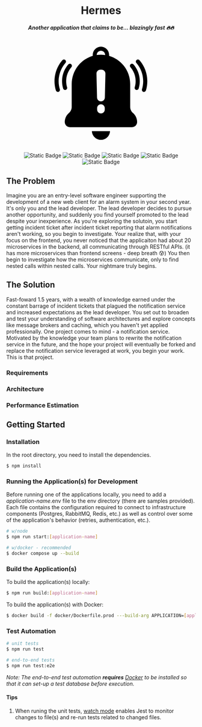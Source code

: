 <div align="center">

# Hermes

##### Another application that claims to be... blazingly fast 🔥🔥

<br/>

<svg xmlns="http://www.w3.org/2000/svg" xmlns:xlink="http://www.w3.org/1999/xlink" version="1.1" width="250" height="250" viewBox="0 0 256 256" xml:space="preserve">
<defs></defs>
<g style="stroke: none; stroke-width: 0; stroke-dasharray: none; stroke-linecap: butt; stroke-linejoin: miter; stroke-miterlimit: 10; fill: none; fill-rule: nonzero; opacity: 1;" transform="translate(1.4065934065934016 1.4065934065934016) scale(2.81 2.81)" >
	<path d="M 79.673 41.813 c -0.194 0 -0.391 -0.028 -0.586 -0.088 c -1.056 -0.323 -1.65 -1.441 -1.328 -2.497 c 0.594 -1.941 0.895 -3.96 0.895 -6.001 c 0 -4.967 -1.804 -9.762 -5.078 -13.503 c -0.728 -0.831 -0.644 -2.095 0.188 -2.822 c 0.832 -0.728 2.095 -0.645 2.822 0.188 c 3.913 4.471 6.068 10.202 6.068 16.138 c 0 2.438 -0.359 4.85 -1.068 7.17 C 81.321 41.258 80.529 41.813 79.673 41.813 z" style="stroke: none; stroke-width: 1; stroke-dasharray: none; stroke-linecap: butt; stroke-linejoin: miter; stroke-miterlimit: 10; fill: rgb(0,0,0); fill-rule: nonzero; opacity: 1;" transform=" matrix(1 0 0 1 0 0) " stroke-linecap="round" />
	<path d="M 86.71 43.674 c -0.194 0 -0.391 -0.028 -0.586 -0.088 c -1.056 -0.323 -1.65 -1.441 -1.327 -2.498 c 0.773 -2.531 1.166 -5.165 1.166 -7.826 c 0 -6.478 -2.353 -12.732 -6.623 -17.61 c -0.728 -0.831 -0.644 -2.094 0.188 -2.822 c 0.829 -0.727 2.094 -0.645 2.822 0.188 c 4.909 5.607 7.613 12.797 7.613 20.245 c 0 3.058 -0.451 6.085 -1.341 8.996 C 88.358 43.12 87.565 43.674 86.71 43.674 z" style="stroke: none; stroke-width: 1; stroke-dasharray: none; stroke-linecap: butt; stroke-linejoin: miter; stroke-miterlimit: 10; fill: rgb(0,0,0); fill-rule: nonzero; opacity: 1;" transform=" matrix(1 0 0 1 0 0) " stroke-linecap="round" />
	<path d="M 10.252 41.813 c -0.857 0 -1.649 -0.555 -1.912 -1.417 c -0.709 -2.321 -1.068 -4.733 -1.068 -7.17 c 0 -5.937 2.155 -11.668 6.068 -16.138 c 0.728 -0.83 1.991 -0.915 2.822 -0.188 c 0.831 0.728 0.915 1.991 0.188 2.822 c -3.274 3.74 -5.078 8.536 -5.078 13.503 c 0 2.041 0.301 4.06 0.894 6.002 c 0.323 1.056 -0.272 2.174 -1.329 2.497 C 10.643 41.784 10.446 41.813 10.252 41.813 z" style="stroke: none; stroke-width: 1; stroke-dasharray: none; stroke-linecap: butt; stroke-linejoin: miter; stroke-miterlimit: 10; fill: rgb(0,0,0); fill-rule: nonzero; opacity: 1;" transform=" matrix(1 0 0 1 0 0) " stroke-linecap="round" />
	<path d="M 3.215 43.674 c -0.857 0 -1.649 -0.555 -1.912 -1.417 c -0.89 -2.912 -1.34 -5.938 -1.34 -8.995 c 0 -7.447 2.704 -14.637 7.613 -20.245 c 0.728 -0.831 1.992 -0.915 2.822 -0.188 c 0.831 0.728 0.915 1.991 0.188 2.822 c -4.271 4.878 -6.623 11.132 -6.623 17.61 c 0 2.661 0.392 5.294 1.166 7.827 c 0.323 1.056 -0.272 2.174 -1.329 2.497 C 3.605 43.646 3.408 43.674 3.215 43.674 z" style="stroke: none; stroke-width: 1; stroke-dasharray: none; stroke-linecap: butt; stroke-linejoin: miter; stroke-miterlimit: 10; fill: rgb(0,0,0); fill-rule: nonzero; opacity: 1;" transform=" matrix(1 0 0 1 0 0) " stroke-linecap="round" />
	<path d="M 53.789 81.581 C 53.583 86.264 49.733 90 45 90 s -8.584 -3.736 -8.789 -8.419 H 53.789 z" style="stroke: none; stroke-width: 1; stroke-dasharray: none; stroke-linecap: butt; stroke-linejoin: miter; stroke-miterlimit: 10; fill: rgb(0,0,0); fill-rule: nonzero; opacity: 1;" transform=" matrix(1 0 0 1 0 0) " stroke-linecap="round" />
	<path d="M 76.051 64.035 c -1.71 -1.463 -2.691 -3.592 -2.691 -5.841 V 36.035 c 0 -15.638 -12.722 -28.36 -28.36 -28.36 c -15.638 0 -28.36 12.722 -28.36 28.36 v 22.159 c 0 2.25 -0.981 4.379 -2.692 5.84 c -2.564 2.189 -4.034 5.378 -4.034 8.751 c 0 2.739 2.228 4.967 4.967 4.967 h 60.235 c 2.74 0 4.968 -2.228 4.968 -4.967 C 80.085 69.412 78.614 66.223 76.051 64.035 z M 48.709 60.728 c 0 2.048 -1.66 3.709 -3.709 3.709 c -2.048 0 -3.709 -1.66 -3.709 -3.709 v -1.422 c 0 -2.048 1.66 -3.709 3.709 -3.709 c 2.048 0 3.709 1.66 3.709 3.709 V 60.728 z M 48.795 49.091 c -0.048 2.062 -1.733 3.708 -3.795 3.708 c -2.062 0 -3.747 -1.646 -3.795 -3.708 L 40.67 26.075 c -0.049 -2.13 1.664 -3.884 3.795 -3.884 h 1.069 c 2.131 0 3.844 1.754 3.795 3.884 L 48.795 49.091 z" style="stroke: none; stroke-width: 1; stroke-dasharray: none; stroke-linecap: butt; stroke-linejoin: miter; stroke-miterlimit: 10; fill: rgb(0,0,0); fill-rule: nonzero; opacity: 1;" transform=" matrix(1 0 0 1 0 0) " stroke-linecap="round" />
	<path d="M 38.985 12.2 c -1.057 0 -1.915 -0.857 -1.915 -1.915 V 7.929 C 37.07 3.557 40.628 0 45 0 s 7.929 3.557 7.929 7.929 v 2.355 c 0 1.057 -0.857 1.915 -1.915 1.915 s -1.915 -0.857 -1.915 -1.915 V 7.929 c 0 -2.26 -1.839 -4.1 -4.099 -4.1 c -2.26 0 -4.1 1.839 -4.1 4.1 v 2.356 C 40.9 11.343 40.043 12.2 38.985 12.2 z" style="stroke: none; stroke-width: 1; stroke-dasharray: none; stroke-linecap: butt; stroke-linejoin: miter; stroke-miterlimit: 10; fill: rgb(0,0,0); fill-rule: nonzero; opacity: 1;" transform=" matrix(1 0 0 1 0 0) " stroke-linecap="round" />
</g>
</svg>

<br/>
<br/>

![Static Badge](https://img.shields.io/badge/NestJS-grey?style=for-the-badge&logo=NestJS)
![Static Badge](https://img.shields.io/badge/JavaScript-grey?style=for-the-badge&logo=javascript)
![Static Badge](https://img.shields.io/badge/TypeScript-grey?style=for-the-badge&logo=typescript)
![Static Badge](https://img.shields.io/badge/Docker-grey?style=for-the-badge&logo=docker)
![Static Badge](https://img.shields.io/badge/Kubernetes-grey?style=for-the-badge&logo=kubernetes)

</div>

## The Problem

Imagine you are an entry-level software engineer supporting the development of a new web client for an alarm system in your second year. It's only you and the lead developer. The lead developer decides to pursue another opportunity, and suddenly you find yourself promoted to the lead despite your inexperience. As you're exploring the solutoin, you start getting incident ticket after incident ticket reporting that alarm notifications aren't working, so you begin to investigate. Your realize that, with your focus on the frontend, you never noticed that the applicaiton had about 20 microservices in the backend, all communicating through RESTful APIs. (it has more microservices than frontend screens - deep breath 😰) You then begin to investigate how the microservices communicate, only to find nested calls within nested calls. Your nightmare truly begins.

## The Solution

Fast-foward 1.5 years, with a wealth of knowledge earned under the constant barrage of incident tickets that plagued the notification service and increased expectations as the lead developer. You set out to broaden and test your understanding of software architectures and explore concepts like message brokers and caching, which you haven't yet applied professionally. One project comes to mind - a notification service. Motivated by the knowledge your team plans to rewrite the notification service in the future, and the hope your project will eventually be forked and replace the notification service leveraged at work, you begin your work. This is that project. 

### Requirements

### Architecture

### Performance Estimation

## Getting Started

### Installation

In the root directory, you need to install the dependencies.

```bash
$ npm install
```

### Running the Application(s) for Development

Before running one of the applications locally, you need to add a _application-name_.env file to the env directory (there are samples provided). Each file contains the configuration required to connect to infrastructure components (Postgres, RabbitMQ, Redis, etc.) as well as control over some of the application's behavior (retries, authentication, etc.).

```bash
# w/node
$ npm run start:[application-name]

# w/docker - recommended
$ docker compose up --build
```

### Build the Application(s)

To build the application(s) locally:

```bash
$ npm run build:[application-name]
```

To build the application(s) with Docker:

```bash
$ docker build -f docker/Dockerfile.prod ---build-arg APPLICATION=[application-name] --build-arg DEFAULT_PORT=[port-number] .
```

### Test Automation

```bash
# unit tests
$ npm run test

# end-to-end tests
$ npm run test:e2e
```

_Note: The end-to-end test automation **requires** [Docker](https://www.docker.com/get-started/) to be installed so that it can set-up a test database before execution._

#### Tips

1. When runing the unit tests, [watch mode](https://jestjs.io/docs/cli#--watch) enables Jest to monitor changes to file(s) and re-run tests related to changed files.
